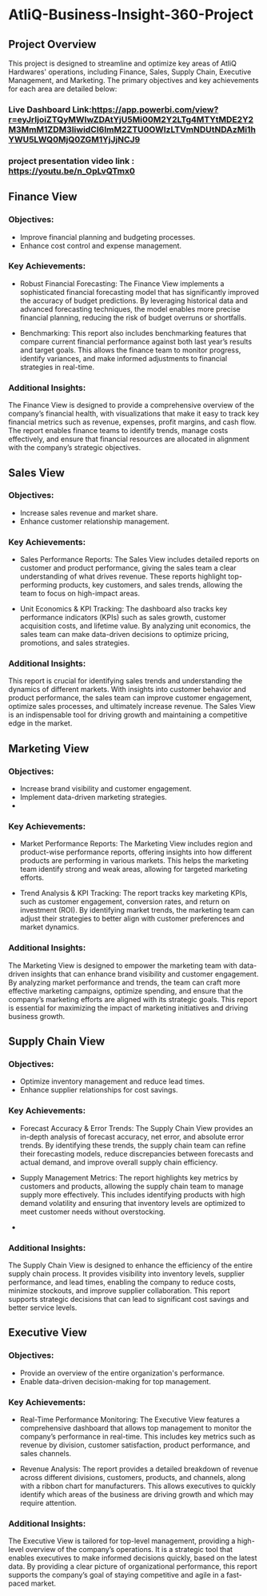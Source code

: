 # AtliQ-Business-Insight-360-Project
## Project Overview
This project is designed to streamline and optimize key areas of AtliQ Hardwares' operations, including Finance, Sales, Supply Chain, Executive Management, and Marketing. The primary objectives and key achievements for each area are detailed below:
### Live Dashboard Link:https://app.powerbi.com/view?r=eyJrIjoiZTQyMWIwZDAtYjU5Mi00M2Y2LTg4MTYtMDE2Y2M3MmM1ZDM3IiwidCI6ImM2ZTU0OWIzLTVmNDUtNDAzMi1hYWU5LWQ0MjQ0ZGM1YjJjNCJ9

### project presentation video link : https://youtu.be/n_OpLvQTmx0

## Finance View

### Objectives:

- Improve financial planning and budgeting processes.
- Enhance cost control and expense management.
  
### Key Achievements:

- Robust Financial Forecasting: The Finance View implements a sophisticated financial forecasting model that has significantly improved the accuracy of budget predictions. By leveraging historical data and advanced forecasting techniques, the model enables more precise financial planning, reducing the risk of budget overruns or shortfalls.
  
- Benchmarking: This report also includes benchmarking features that compare current financial performance against both last year’s results and target goals. This allows the finance team to monitor progress, identify variances, and make informed adjustments to financial strategies in real-time.

### Additional Insights:
The Finance View is designed to provide a comprehensive overview of the company’s financial health, with visualizations that make it easy to track key financial metrics such as revenue, expenses, profit margins, and cash flow. The report enables finance teams to identify trends, manage costs effectively, and ensure that financial resources are allocated in alignment with the company’s strategic objectives.

## Sales View

### Objectives:

- Increase sales revenue and market share.
- Enhance customer relationship management.
  
### Key Achievements:

- Sales Performance Reports: The Sales View includes detailed reports on customer and product performance, giving the sales team a clear understanding of what drives revenue. These reports highlight top-performing products, key customers, and sales trends, allowing the team to focus on high-impact areas.

- Unit Economics & KPI Tracking: The dashboard also tracks key performance indicators (KPIs) such as sales growth, customer acquisition costs, and lifetime value. By analyzing unit economics, the sales team can make data-driven decisions to optimize pricing, promotions, and sales strategies.

### Additional Insights:

This report is crucial for identifying sales trends and understanding the dynamics of different markets. With insights into customer behavior and product performance, the sales team can improve customer engagement, optimize sales processes, and ultimately increase revenue. The Sales View is an indispensable tool for driving growth and maintaining a competitive edge in the market.

## Marketing View

### Objectives:

- Increase brand visibility and customer engagement.
- Implement data-driven marketing strategies.
- 
### Key Achievements:

- Market Performance Reports: The Marketing View includes region and product-wise performance reports, offering insights into how different products are performing in various markets. This helps the marketing team identify strong and weak areas, allowing for targeted marketing efforts.

- Trend Analysis & KPI Tracking: The report tracks key marketing KPIs, such as customer engagement, conversion rates, and return on investment (ROI). By identifying market trends, the marketing team can adjust their strategies to better align with customer preferences and market dynamics.

### Additional Insights:

The Marketing View is designed to empower the marketing team with data-driven insights that can enhance brand visibility and customer engagement. By analyzing market performance and trends, the team can craft more effective marketing campaigns, optimize spending, and ensure that the company’s marketing efforts are aligned with its strategic goals. This report is essential for maximizing the impact of marketing initiatives and driving business growth.

## Supply Chain View

### Objectives:

- Optimize inventory management and reduce lead times.
- Enhance supplier relationships for cost savings.

### Key Achievements:

- Forecast Accuracy & Error Trends: The Supply Chain View provides an in-depth analysis of forecast accuracy, net error, and absolute error trends. By identifying these trends, the supply chain team can refine their forecasting models, reduce discrepancies between forecasts and actual demand, and improve overall supply chain efficiency.

- Supply Management Metrics: The report highlights key metrics by customers and products, allowing the supply chain team to manage supply more effectively. This includes identifying products with high demand volatility and ensuring that inventory levels are optimized to meet customer needs without overstocking.
- 
### Additional Insights:

The Supply Chain View is designed to enhance the efficiency of the entire supply chain process. It provides visibility into inventory levels, supplier performance, and lead times, enabling the company to reduce costs, minimize stockouts, and improve supplier collaboration. This report supports strategic decisions that can lead to significant cost savings and better service levels.

## Executive View

### Objectives:

- Provide an overview of the entire organization's performance.
- Enable data-driven decision-making for top management.

### Key Achievements:

- Real-Time Performance Monitoring: The Executive View features a comprehensive dashboard that allows top management to monitor the company’s performance in real-time. This includes key metrics such as revenue by division, customer satisfaction, product performance, and sales channels.

- Revenue Analysis: The report provides a detailed breakdown of revenue across different divisions, customers, products, and channels, along with a ribbon chart for manufacturers. This allows executives to quickly identify which areas of the business are driving growth and which may require attention.

### Additional Insights:

The Executive View is tailored for top-level management, providing a high-level overview of the company’s operations. It is a strategic tool that enables executives to make informed decisions quickly, based on the latest data. By providing a clear picture of organizational performance, this report supports the company’s goal of staying competitive and agile in a fast-paced market.
